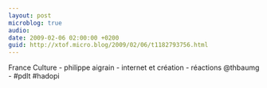 ```yaml
---
layout: post
microblog: true
audio: 
date: 2009-02-06 02:00:00 +0200
guid: http://xtof.micro.blog/2009/02/06/t1182793756.html
---
```

France Culture  - philippe aigrain - internet et création - réactions @thbaumg - #pdlt #hadopi
